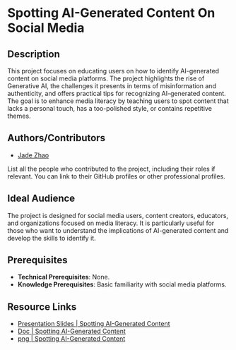 # Spotting AI-Generated Content On Social Media

## Description
This project focuses on educating users on how to identify AI-generated content on social media platforms. The project highlights the rise of Generative AI, the challenges it presents in terms of misinformation and authenticity, and offers practical tips for recognizing AI-generated content. The goal is to enhance media literacy by teaching users to spot content that lacks a personal touch, has a too-polished style, or contains repetitive themes.

## Authors/Contributors
- [Jade Zhao](mailto:jlzhao@iu.edu)

List all the people who contributed to the project, including their roles if relevant. You can link to their GitHub profiles or other professional profiles.

## Ideal Audience
The project is designed for social media users, content creators, educators, and organizations focused on media literacy. It is particularly useful for those who want to understand the implications of AI-generated content and develop the skills to identify it.

## Prerequisites
- **Technical Prerequisites**: None.
- **Knowledge Prerequisites**: Basic familiarity with social media platforms.

## Resource Links
- [Presentation Slides | Spotting AI-Generated Content](https://docs.google.com/presentation/d/10TQRMHoi4cMiEE1PeBAHIxlBAiFRfqIYJv5p6R-FiaI/edit?usp=sharing)
- [Doc | Spotting AI-Generated Content](https://docs.google.com/document/d/12aOwB_Mm_xpi-6j_10U7Ql12i9Gc6hhXfFPuBFEVpIM/edit?usp=sharing)
- [png | Spotting AI-Generated Content](https://drive.google.com/file/d/1FAI387QY5XZnx9Jdxsb8zp1SBVN_gwHd/view?usp=sharing)